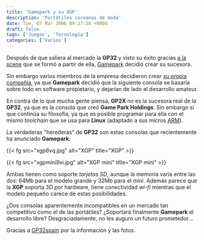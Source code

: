 ```yaml
---
title: 'Gamepark y su XGP'
description: 'Portátiles coreanas de moda'
date: Tue, 07 Mar 2006 09:27:50 +0000
draft: false
tags: ['Juegos', 'Tecnología']
categories: ['Varios']
---
```


Después de que saliera al mercado la **GP32** y visto su éxito gracias [a la scene](http://www.gp32spain.com) que se formó a partir de ella, [Gamepark](http://www.gamepark.co.kr/) decidió crear su sucesora.

Sin embargo varios miembros de la empresa decidieron crear [su propia compañía](http://www.gp2x.com/), ya que **Gamepark** decidió que la siguiente consola se basaría sobre todo en software propietario, y dejarían de lado el desarrollo amateur.

En contra de lo que mucha gente piensa, **GP2X** no es la sucesora real de la **GP32**, ya que es la consola que creó **Game Park Holdings**. Sin embargo sí que continúa su filosofía, ya que es posible programar para ella con el mismo _toolchain_ que se usa para **Linux** (adaptado a sus micros [ARM](/arm-el-lider-en-microprocesadores-tiene-acento-britanico/)).

La verdaderas "herederas" de **GP32** son estas consolas que recientemente ha anunciado **Gamepark**:

{{< fg src="xgp6vq.jpg" alt="XGP" title="XGP" >}}

{{< fg src="xgpmini9xi.jpg" alt="XGP mini" title="XGP mini" >}}

Ambas tienen como soporte _tarjetas SD_, aunque la memoria varía entre las dos: 64Mb para el modelo grande y 32Mb para el _mini_. Además parece que la **XGP** soporta 3D por hardware, tiene conectividad _wi-fi_ mientras que el modelo pequeño carece de estas posibilidades.

¿Dos consolas aparentemente incompatibles en un mercado tan competitivo como el de las portátiles? ¿Soportará finalmente **Gamepark** el desarrollo libre? Desgraciadamente, no les auguro un futuro prometedor...

Gracias a [GP32spain](http://www.gp32spain.com/foros/showthread.php?s=&threadid=28774) por la información y las fotos.